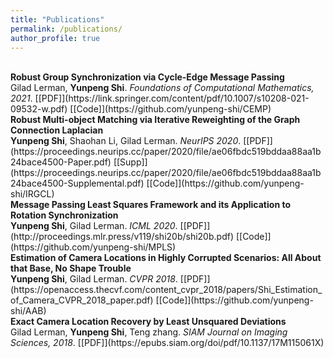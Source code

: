 ```yaml
---
title: "Publications"
permalink: /publications/
author_profile: true
---
```

<br>
<b>Robust Group Synchronization via Cycle-Edge Message Passing</b> <br> 
Gilad Lerman, <b>Yunpeng Shi</b>.
<i>Foundations of Computational Mathematics, 2021</i>. 
[[PDF]](https://link.springer.com/content/pdf/10.1007/s10208-021-09532-w.pdf) [[Code]](https://github.com/yunpeng-shi/CEMP)

<br>
<b>Robust Multi-object Matching via Iterative Reweighting of the Graph Connection Laplacian</b> <br> 
<b>Yunpeng Shi</b>, Shaohan Li, Gilad Lerman.
<i>NeurIPS 2020</i>. [[PDF]](https://proceedings.neurips.cc/paper/2020/file/ae06fbdc519bddaa88aa1b24bace4500-Paper.pdf) [[Supp]](https://proceedings.neurips.cc/paper/2020/file/ae06fbdc519bddaa88aa1b24bace4500-Supplemental.pdf) [[Code]](https://github.com/yunpeng-shi/IRGCL)


<br>
<b>Message Passing Least Squares Framework and its Application to Rotation Synchronization</b> <br> 
<b>Yunpeng Shi</b>, Gilad Lerman.
<i>ICML 2020</i>. [[PDF]](http://proceedings.mlr.press/v119/shi20b/shi20b.pdf) [[Code]](https://github.com/yunpeng-shi/MPLS)

<br>
<b>Estimation of Camera Locations in Highly Corrupted Scenarios: All About that Base, No Shape Trouble</b> <br> 
<b>Yunpeng Shi</b>, Gilad Lerman.
<i>CVPR 2018</i>. [[PDF]](https://openaccess.thecvf.com/content_cvpr_2018/papers/Shi_Estimation_of_Camera_CVPR_2018_paper.pdf) [[Code]](https://github.com/yunpeng-shi/AAB)

<br>
<b>Exact Camera Location Recovery by Least Unsquared Deviations</b> <br> 
Gilad Lerman, <b>Yunpeng Shi</b>, Teng zhang.
<i>SIAM Journal on Imaging Sciences, 2018</i>. [[PDF]](https://epubs.siam.org/doi/pdf/10.1137/17M115061X)
